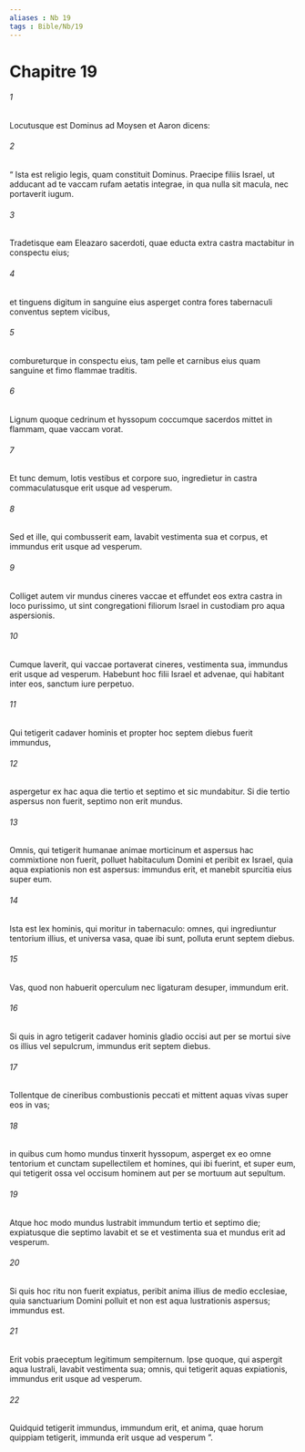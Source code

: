 ```yaml
---
aliases : Nb 19
tags : Bible/Nb/19
---
```


# Chapitre 19

###### 1
Locutusque est Dominus ad Moysen et Aaron dicens: 
###### 2
“ Ista est religio legis, quam constituit Dominus. Praecipe filiis Israel, ut adducant ad te vaccam rufam aetatis integrae, in qua nulla sit macula, nec portaverit iugum. 
###### 3
Tradetisque eam Eleazaro sacerdoti, quae educta extra castra mactabitur in conspectu eius; 
###### 4
et tinguens digitum in sanguine eius asperget contra fores tabernaculi conventus septem vicibus, 
###### 5
combureturque in conspectu eius, tam pelle et carnibus eius quam sanguine et fimo flammae traditis. 
###### 6
Lignum quoque cedrinum et hyssopum coccumque sacerdos mittet in flammam, quae vaccam vorat. 
###### 7
Et tunc demum, lotis vestibus et corpore suo, ingredietur in castra commaculatusque erit usque ad vesperum. 
###### 8
Sed et ille, qui combusserit eam, lavabit vestimenta sua et corpus, et immundus erit usque ad vesperum. 
###### 9
Colliget autem vir mundus cineres vaccae et effundet eos extra castra in loco purissimo, ut sint congregationi filiorum Israel in custodiam pro aqua aspersionis.
###### 10
Cumque laverit, qui vaccae portaverat cineres, vestimenta sua, immundus erit usque ad vesperum. Habebunt hoc filii Israel et advenae, qui habitant inter eos, sanctum iure perpetuo.
###### 11
Qui tetigerit cadaver hominis et propter hoc septem diebus fuerit immundus, 
###### 12
aspergetur ex hac aqua die tertio et septimo et sic mundabitur. Si die tertio aspersus non fuerit, septimo non erit mundus. 
###### 13
Omnis, qui tetigerit humanae animae morticinum et aspersus hac commixtione non fuerit, polluet habitaculum Domini et peribit ex Israel, quia aqua expiationis non est aspersus: immundus erit, et manebit spurcitia eius super eum.
###### 14
Ista est lex hominis, qui moritur in tabernaculo: omnes, qui ingrediuntur tentorium illius, et universa vasa, quae ibi sunt, polluta erunt septem diebus. 
###### 15
Vas, quod non habuerit operculum nec ligaturam desuper, immundum erit. 
###### 16
Si quis in agro tetigerit cadaver hominis gladio occisi aut per se mortui sive os illius vel sepulcrum, immundus erit septem diebus. 
###### 17
Tollentque de cineribus combustionis peccati et mittent aquas vivas super eos in vas; 
###### 18
in quibus cum homo mundus tinxerit hyssopum, asperget ex eo omne tentorium et cunctam supellectilem et homines, qui ibi fuerint, et super eum, qui tetigerit ossa vel occisum hominem aut per se mortuum aut sepultum. 
###### 19
Atque hoc modo mundus lustrabit immundum tertio et septimo die; expiatusque die septimo lavabit et se et vestimenta sua et mundus erit ad vesperum. 
###### 20
Si quis hoc ritu non fuerit expiatus, peribit anima illius de medio ecclesiae, quia sanctuarium Domini polluit et non est aqua lustrationis aspersus; immundus est. 
###### 21
Erit vobis praeceptum legitimum sempiternum. Ipse quoque, qui aspergit aqua lustrali, lavabit vestimenta sua; omnis, qui tetigerit aquas expiationis, immundus erit usque ad vesperum. 
###### 22
Quidquid tetigerit immundus, immundum erit, et anima, quae horum quippiam tetigerit, immunda erit usque ad vesperum ”.
